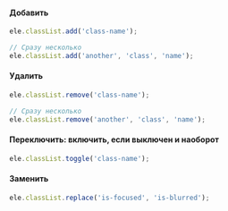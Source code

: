 #### Добавить

```javascript
ele.classList.add('class-name');

// Сразу несколько
ele.classList.add('another', 'class', 'name');
```

#### Удалить

```javascript
ele.classList.remove('class-name');

// Сразу несколько
ele.classList.remove('another', 'class', 'name');
```

#### Переключить: включить, если выключен и наоборот

```javascript
ele.classList.toggle('class-name');
```

#### Заменить

```javascript
ele.classList.replace('is-focused', 'is-blurred');
```
